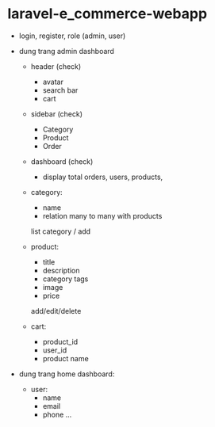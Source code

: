 # laravel-e_commerce-webapp


- login, register, role (admin, user)
- dung trang admin dashboard
    + header (check)
        + avatar
        + search bar
        + cart 
        
    + sidebar (check)
        + Category
        + Product 
        + Order   
    

    - dashboard (check)
        + display total orders, users, products, 
    
    - category:
        + name
        * relation many to many with products

        list category / add 

    - product:
        + title
        + description
        + category tags
        + image
        + price

        add/edit/delete

    - cart:
        + product_id
        + user_id
        + product name
    
- dung trang home dashboard:
    - user:
        + name
        + email
        + phone
        ...

    